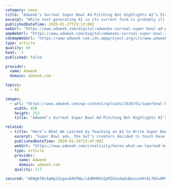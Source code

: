 ```yaml
---
category: news
title: "Adweek’s Surreal Super Bowl Ad-Pitching Bot Highlights AI’s Strengths and Shortcomings"
excerpt: "While text-generating AI in its current form is probably ill-suited for creative projects beyond novelty gags, like Adweek’s recently launched Super Bowl Bot and its surreal ad concept pitches, even these projects show glimmers of impressive complexity or genuine cleverness that hint at the growing, inventive power of AI. “We are elbows ..."
publishedDateTime: 2020-01-27T23:13:00Z
webUrl: "https://www.adweek.com/digital/adweeks-surreal-super-bowl-ad-pitching-bot-highlights-ais-strengths-and-shortcomings/"
ampWebUrl: "https://www.adweek.com/digital/adweeks-surreal-super-bowl-ad-pitching-bot-highlights-ais-strengths-and-shortcomings/amp/"
cdnAmpWebUrl: "https://www-adweek-com.cdn.ampproject.org/c/s/www.adweek.com/digital/adweeks-surreal-super-bowl-ad-pitching-bot-highlights-ais-strengths-and-shortcomings/amp/"
type: article
quality: 49
heat: -1
published: false

provider:
  name: Adweek
  domain: adweek.com

topics:
  - AI

images:
  - url: "https://www.adweek.com/wp-content/uploads/2020/01/superbowl-bot-pringles-walken-890-450x253.png"
    width: 450
    height: 253
    title: "Adweek’s Surreal Super Bowl Ad-Pitching Bot Highlights AI’s Strengths and Shortcomings"

related:
  - title: "Here’s What We Learned by Teaching an AI to Write Super Bowl Ads"
    excerpt: "Super Bowl ads, the bot’s creators decided to touch base on how it’s going, what we’ve all learned and where this project seems to hint that AI is headed, at least in the realm of creativity. Here’s the conversation between Adweek emerging tech reporter Patrick Kulp and creative and innovation editor David Griner: David Griner ..."
    publishedDateTime: 2020-01-24T13:47:00Z
    webUrl: "https://www.adweek.com/creativity/heres-what-we-learned-by-teaching-an-ai-to-write-super-bowl-ads/"
    type: article
    provider:
      name: Adweek
      domain: adweek.com
    quality: 117

secured: "AEWgbfBcAqNg2Zygwu8A5PWp/iAdMHR9iQpRZbSoAqduBazuvkHtALf6Gv0MteTjVWX7tgjGh/LNU65q8ki0oaF/GXLKnfS5d/0wYjGhZgcuniBTutqSIgYQaaBSJ/y9zaF242I2T7zeAhxiM2dud57QRxr3CPmfd3JzG6fSsF7UlINEJjwbGumN/8O9My4ZMb6FFFx8ZUAdLOpGs7NZXw0W3x27L183jTVZIUI/Yy+X5wkHHnQsC0glNKJEvdPiApPgbasPBAVGnNxcybMWiJ0QhobSvY1+zhrH97xpw56tNxFCxAoOz6mQPFLVBL1u;wrzbCwqqqq3aYF6sX9Narw=="
---
```



